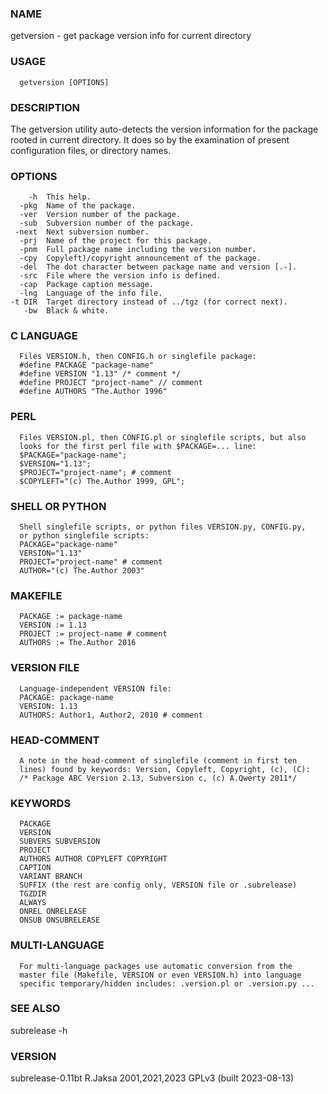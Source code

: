 ### NAME
getversion - get package version info for current directory

### USAGE
      getversion [OPTIONS]

### DESCRIPTION
The getversion utility auto-detects the version information for
the package rooted in current directory.  It does so by the
examination of present configuration files, or directory names.

### OPTIONS
        -h  This help.
      -pkg  Name of the package.
      -ver  Version number of the package.
      -sub  Subversion number of the package.
     -next  Next subversion number.
      -prj  Name of the project for this package.
      -pnm  Full package name including the version number.
      -cpy  Copyleft)/copyright announcement of the package.
      -del  The dot character between package name and version [.-].
      -src  File where the version info is defined.
      -cap  Package caption message.
      -lng  Language of the info file.
    -t DIR  Target directory instead of ../tgz (for correct next).
       -bw  Black & white.

### C LANGUAGE
      Files VERSION.h, then CONFIG.h or singlefile package:
      #define PACKAGE "package-name"
      #define VERSION "1.13" /* comment */
      #define PROJECT "project-name" // comment
      #define AUTHORS "The.Author 1996"

### PERL
      Files VERSION.pl, then CONFIG.pl or singlefile scripts, but also
      looks for the first perl file with $PACKAGE=... line:
      $PACKAGE="package-name";
      $VERSION="1.13";
      $PROJECT="project-name"; # comment
      $COPYLEFT="(c) The.Author 1999, GPL";

### SHELL OR PYTHON
      Shell singlefile scripts, or python files VERSION.py, CONFIG.py,
      or python singlefile scripts:
      PACKAGE="package-name"
      VERSION="1.13"
      PROJECT="project-name" # comment
      AUTHOR="(c) The.Author 2003"

### MAKEFILE
      PACKAGE := package-name
      VERSION := 1.13
      PROJECT := project-name # comment
      AUTHORS := The.Author 2016

### VERSION FILE
      Language-independent VERSION file:
      PACKAGE: package-name
      VERSION: 1.13
      AUTHORS: Author1, Author2, 2010 # comment

### HEAD-COMMENT
      A note in the head-comment of singlefile (comment in first ten
      lines) found by keywords: Version, Copyleft, Copyright, (c), (C):
      /* Package ABC Version 2.13, Subversion c, (c) A.Qwerty 2011*/

### KEYWORDS
      PACKAGE
      VERSION
      SUBVERS SUBVERSION
      PROJECT
      AUTHORS AUTHOR COPYLEFT COPYRIGHT
      CAPTION
      VARIANT BRANCH
      SUFFIX (the rest are config only, VERSION file or .subrelease)
      TGZDIR
      ALWAYS
      ONREL ONRELEASE
      ONSUB ONSUBRELEASE

### MULTI-LANGUAGE
      For multi-language packages use automatic conversion from the
      master file (Makefile, VERSION or even VERSION.h) into language
      specific temporary/hidden includes: .version.pl or .version.py ...

### SEE ALSO
subrelease -h

### VERSION
subrelease-0.11bt R.Jaksa 2001,2021,2023 GPLv3 (built 2023-08-13)

